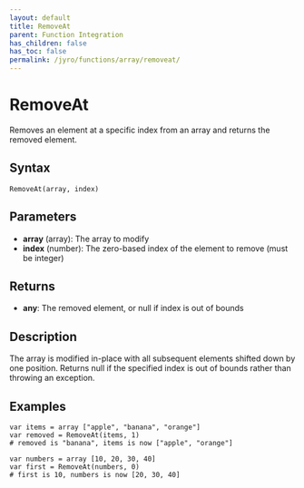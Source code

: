 ```yaml
---
layout: default
title: RemoveAt
parent: Function Integration
has_children: false
has_toc: false
permalink: /jyro/functions/array/removeat/
---
```


# RemoveAt

Removes an element at a specific index from an array and returns the removed element.

## Syntax

```jyro
RemoveAt(array, index)
```

## Parameters

- **array** (array): The array to modify
- **index** (number): The zero-based index of the element to remove (must be integer)

## Returns

- **any**: The removed element, or null if index is out of bounds

## Description

The array is modified in-place with all subsequent elements shifted down by one position. Returns null if the specified index is out of bounds rather than throwing an exception.

## Examples

```jyro
var items = array ["apple", "banana", "orange"]
var removed = RemoveAt(items, 1)
# removed is "banana", items is now ["apple", "orange"]
```

```jyro
var numbers = array [10, 20, 30, 40]
var first = RemoveAt(numbers, 0)
# first is 10, numbers is now [20, 30, 40]
```